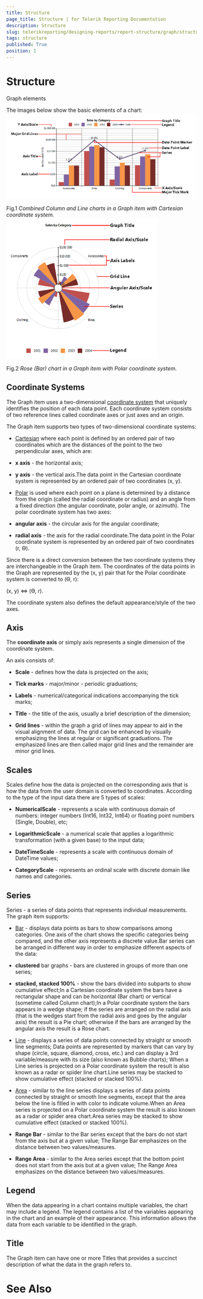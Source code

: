 ```yaml
---
title: Structure
page_title: Structure | for Telerik Reporting Documentation
description: Structure
slug: telerikreporting/designing-reports/report-structure/graph/structure
tags: structure
published: True
position: 1
---
```


# Structure

Graph elements

The images below show the basic elements of a chart:  
  ![Bar Line Chart Structure](images/DataItems/Graph/BarLineChartStructure.png)

Fig.1 *Combined Column and Line charts in a Graph item with Cartesian coordinate system.*  
  ![Rose Chart Structure](images/DataItems/Graph/RoseChartStructure.png)

Fig.2 *Rose (Bar) chart in a Graph item with Polar coordinate system.*

## Coordinate Systems

The Graph item uses a two-dimensional [coordinate system](http://en.wikipedia.org/wiki/Coordinate_system) that uniquely identifies  	      		the position of each data point. Each coordinate system consists of two reference lines called coordinate axes or just axes and an origin. 	      	

The Graph item supports two types of two-dimensional coordinate systems:

* [Cartesian](http://en.wikipedia.org/wiki/Cartesian_coordinate_system) 		            	where each point is defined by an ordered pair of two coordinates which are the distances of the  		            	point to the two perpendicular axes, which are: 		            

* __x axis__ - the horizontal axis;

* __y axis__ - the vertical axis.The data point in the Cartesian coordinate system is represented by an ordered pair of two coordinates (x, y).

* [Polar](http://en.wikipedia.org/wiki/Polar_coordinate_system) is used where each point on a  		            	plane is determined by a distance from the origin (called the radial coordinate or radius) and an angle from a  		            	fixed direction (the angular coordinate, polar angle, or azimuth). The polar coordinate system has two axes: 		            

* __angular axis__ - the circular axis for the angular coordinate;

* __radial axis__ - the axis for the radial coordinate.The data point in the Polar coordinate system is represented by an ordered pair of two coordinates (r, ϴ).

Since there is a direct conversion between the two coordinate systems they are interchangeable in the Graph item.  	      		The coordinates of the data points in the Graph are represented by the (x, y) pair that for the Polar coordinate  	      		system is converted to (ϴ, r): 	      	

(x, y) ⇔ (ϴ, r).

The coordinate system also defines the default appearance/style of the two axes.

## Axis

The __coordinate axis__ or simply axis represents a single dimension of the coordinate system.

An axis consists of:

* __Scale__ - defines how the data is projected on the axis;

* __Tick marks__ - major/minor - periodic graduations;

* __Labels__ - numerical/categorical indications accompanying the tick marks;

* __Title__ - the title of the axis, usually a brief description of the dimension;

* __Grid lines__ - within the graph a grid of lines may appear to aid in the visual alignment of data.
				  	The grid can be enhanced by visually emphasizing the lines at regular or significant graduations.  The emphasized lines are then 
				  	called major grid lines and the remainder are minor grid lines.
				  

## Scales

Scales define how the data is projected on the corresponding axis that is how the data from the user domain is converted to coordinates.  	      	According to the type of the input data there are 5 types of scales: 		  

* __NumericalScale__ - represents a scale with continuous domain of numbers: integer numbers (Int16, Int32, Int64) or floating point numbers (Single, Double), etc;

* __LogarithmicScale__ - a numerical scale that applies a logarithmic transformation (with a given base) to the input data;

* __DateTimeScale__ - represents a scale with continuous domain of DateTime values;

* __CategoryScale__ - represents an ordinal scale with discrete domain like names and categories.

## Series

Series - a series of data points that represents individual measurements. The graph item supports:

* [Bar](http://en.wikipedia.org/wiki/Bar_chart) - displays data points as bars to show comparisons among categories.  			  		One axis of the chart shows the specific categories being compared, and the other axis represents a discrete value.Bar series can be arranged in different way in order to emphasize different aspects of the data:

* __clustered__ bar graphs - bars are clustered in groups of more than one series;

* __stacked, stacked 100%__ - show the bars divided into subparts to show cumulative effect;In a Cartesian coordinate system the bars have a rectangular shape and can be horizontal (Bar chart) or vertical (sometime called Column chart);In a Polar coordinate system the bars appears in a wedge shape; if the series are arranged on the radial axis (that is the wedges start from the radial axis and goes by the angular axis) the result is a Pie chart; otherwise if the bars are arranged by the angular axis the result is a Rose chart.

* [Line](http://en.wikipedia.org/wiki/Line_chart) - displays a series of data points connected by straight or  			  		smooth line segments; Data points are represented by markers that can vary by shape (circle, square, diamond, cross, etc.) and can display  			  		a 3rd variable/measure with its size (also known as Bubble charts); 				When a Line series is projected on a Polar coordinate system the result is also known as a radar or spider line chart.Line series may be stacked to show cumulative effect (stacked or stacked 100%).

* [Area](http://en.wikipedia.org/wiki/Area_chart) - similar to the line series displays a series of data points  			  	connected by straight or smooth line segments, except that the area below the line is filled in with color to indicate volume.When an Area series is projected on a Polar coordinate system the result is also known as a radar or spider area chart.Area series may be stacked to show cumulative effect (stacked or stacked 100%).

* __Range Bar__ - similar to the Bar series except that the bars do not start from the axis but at a given value; The Range Bar emphasizes on the distance between two values/measures.

* __Range Area__ - similar to the Area series except that the bottom point does not start from the axis but at a given value; The Range Area emphasizes on the distance between two values/measures.

## Legend

When the data appearing in a chart contains multiple variables, the chart may include a legend. The legend contains a list of the variables appearing in the chart and an example of their appearance. This information allows the data from each variable to be identified in the graph.

## Title

The Graph item can have one or more Titles that provides a succinct description of what the data in the graph refers to.

# See Also

